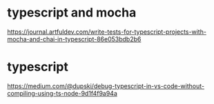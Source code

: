 # typescript and mocha

https://journal.artfuldev.com/write-tests-for-typescript-projects-with-mocha-and-chai-in-typescript-86e053bdb2b6

# typescript

https://medium.com/@dupski/debug-typescript-in-vs-code-without-compiling-using-ts-node-9d1f4f9a94a